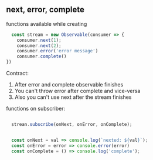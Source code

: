 ## next, error, complete

functions available while creating
```typescript
  const stream = new Observable(consumer => {
    consumer.next(1);
    consumer.next(2);
    consumer.error('error message')
    consumer.complete()
})

```
Contract:
1. After error and complete observable finishes
2. You can't throw error after complete and vice-versa
3. Also you can't use next after the stream finishes


functions on subscriber:

```typescript

  strean.subscribe(onNext, onError, onComplete);

```

```typescript

  const onNext = val => console.log(`nexted: ${val}`);
  const onError = error => console.error(error)
  const onComplete = () => console.log('complete');

```
